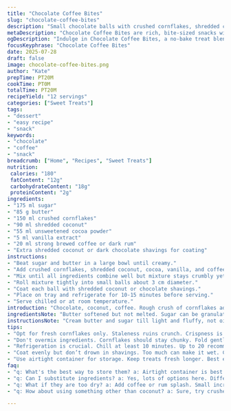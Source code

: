 ```yaml
---
title: "Chocolate Coffee Bites"
slug: "chocolate-coffee-bites"
description: "Small chocolate balls with crushed cornflakes, shredded coconut, and a coffee or rum twist. Butter and sugar combined, mixed with cocoa and vanilla for flavor. Rolled in coconut or chocolate shavings. No baking. Chilled before serving."
metaDescription: "Chocolate Coffee Bites are rich, bite-sized snacks with cocoa, coconut, cornflakes, and a hint of coffee or rum. Quick to prepare, no baking required."
ogDescription: "Indulge in Chocolate Coffee Bites, a no-bake treat blending chocolate, cornflakes, and coconut with a coffee kick. Perfect for any occasion."
focusKeyphrase: "Chocolate Coffee Bites"
date: 2025-07-28
draft: false
image: chocolate-coffee-bites.png
author: "Kate"
prepTime: PT20M
cookTime: PT0M
totalTime: PT20M
recipeYield: "12 servings"
categories: ["Sweet Treats"]
tags:
- "dessert"
- "easy recipe"
- "snack"
keywords:
- "chocolate"
- "coffee"
- "snack"
breadcrumb: ["Home", "Recipes", "Sweet Treats"]
nutrition: 
 calories: "180"
 fatContent: "12g"
 carbohydrateContent: "18g"
 proteinContent: "2g"
ingredients:
- "175 ml sugar"
- "85 g butter"
- "150 ml crushed cornflakes"
- "90 ml shredded coconut"
- "55 ml unsweetened cocoa powder"
- "5 ml vanilla extract"
- "20 ml strong brewed coffee or dark rum"
- "Extra shredded coconut or dark chocolate shavings for coating"
instructions:
- "Beat sugar and butter in a large bowl until creamy."
- "Add crushed cornflakes, shredded coconut, cocoa, vanilla, and coffee or rum."
- "Mix until all ingredients combine well but mixture stays crumbly yet holds shape."
- "Roll mixture tightly into small balls about 3 cm diameter."
- "Coat each ball with shredded coconut or chocolate shavings."
- "Place on tray and refrigerate for 10-15 minutes before serving."
- "Serve chilled or at room temperature."
introduction: "Chocolate, coconut, coffee. Rough crush of cornflakes adds crunch. Not baked. No eggs. No milk. Butter connects sugar and dry bits. Vanilla scent lifts. Little rum or coffee darkens up the taste. No nuts. Quick assembly. Cool before biting. Sweet bite. A quick fix when sugar calls. Cold from the fridge. Rich but light. Not fancy but homey. Snack or after meal. Pop in mouth, crunch then melt. Cocoa powder bitter enough to balance sugar. Coconut curls cling outside. Variation in texture key. Comfort food with a kick."
ingredientsNote: "Butter softened but not melted. Sugar can be granulated or superfine. Use fresh cornflakes to avoid stale flavor. Coconut shredded fresh or store-bought works well but keep dry. Cocoa powder preferably unsweetened and dark for boldness. Vanilla extract natural, not artificial, gives real aroma. Coffee should be strong, brewed fresh or instant powder reconstituted. Rum or coffee can be swapped but pick one for that depth. For rolling, shredded coconut or chocolate shavings provide texture contrast and a neat finish. Try dark chocolate shavings for more bitterness or toasted coconut for extra aroma. Quantities adjusted to keep balance between sweet, bitter, and chewy-crunchy texture."
instructionsNote: "Cream butter and sugar till light and fluffy, not oily. Ingredients must mix but not crush cornflakes too much. Fold in cocoa and coconut gently to avoid lumps or dry spots. Add coffee or rum in small amounts to start; can adjust for wetness. Mixture should hold shape but not be wet or greasy. Roll balls with hands quickly before mixture hardens. Chill at least 10 minutes but up to 20 helps firm texture. Coat evenly but don’t overdo rolling to avoid softening balls. Store in airtight container to keep fresh, best eaten within couple days. No baking means immediate consumption or refrigeration needed to keep texture intact. Can double recipe easily but keep mixing consistent. If too dry, add splash more coffee or rum; if too wet, add extra coconut or crushed cereal. Experiment with coatings like crushed nuts or sprinkles for different looks."
tips:
- "Opt for fresh cornflakes only. Staleness ruins crunch. Crispness is key. Keep butter soft. Not melted. Cream it well with sugar. Makes a fluffier texture. Cocoa must be unsweetened or dark. Balance bitterness with sweetness."
- "Don't overmix ingredients. Cornflakes should stay chunky. Fold gently. Incorporate coconut but avoid lumps. Coffee must be strong. Too weak means lost flavor. Adjust wetness by adding in small amounts. Be cautious."
- "Refrigeration is crucial. Chill at least 10 minutes. Up to 20 recommended. Helps texture firm. Roll quickly before mixture hardens. Rolling technique matters. Shape must hold but stay crumbly. Use hands, don’t overdo it."
- "Coat evenly but don’t drown in shavings. Too much can make it wet. Coconut or chocolate shavings for texture. Dark chocolate adds bitterness. Extra aroma with toasted coconut. Experiment with coatings."
- "Use airtight container for storage. Keep treats fresh longer. Best eaten within a couple days. If too dry, splash coffee or rum works. If too wet, add more crushed cornflakes or coconut. Adjust before chilling."
faq:
- "q: What's the best way to store them? a: Airtight container is best. Keeps them fresh. Fridge helps too. Consume within a couple days. Hardens over time."
- "q: Can I substitute ingredients? a: Yes, lots of options here. Different liquors work. Use flavored coffee even. No cornflakes? Try biscuit crumbs. Get creative."
- "q: What if they are too dry? a: Add coffee or rum splash. Small increments. Adjust consistency as mixing continues. Can fix texture issues easy."
- "q: How about using something other than coconut? a: Sure, try crushed nuts. Or even seeds. Texture changes but flavor too. Get variety on coating possibilities."

---
```

